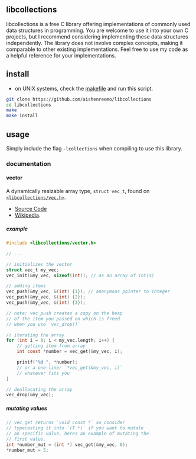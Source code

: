 ## libcollections
libcollections is a free C library offering implementations of commonly used data structures in programming. You are welcome to use it into your own C projects, but I recommend considering implementing these data structures independently. The library does not involve complex concepts, making it comparable to other existing implementations. Feel free to use my code as a helpful reference for your implementations.

## install
- on UNIX systems, check the [makefile](./makefile) and run this script.
```sh
git clone https://github.com/aishenreemo/libcollections
cd libcollections
make
make install
```

## usage
Simply include the flag `-lcollections` when compiling to use this library.

### documentation

#### vector
A dynamically resizable array type, `struct vec_t`, found on [`<libcollections/vec.h>`](./include/vec.h).

- [Source Code](./src/vec.c)
- [Wikipedia](https://en.wikipedia.org/wiki/Vector#Computer_science).

##### example
```c
#include <libcollections/vector.h>

// ...

// initializes the vector
struct vec_t my_vec;
vec_init(&my_vec, sizeof(int)); // as an array of int(s)

// adding items
vec_push(&my_vec, &(int) {1}); // anonymous pointer to integer
vec_push(&my_vec, &(int) {2});
vec_push(&my_vec, &(int) {3});

// note: vec_push creates a copy on the heap
// of the item you passed on which is freed
// when you use `vec_drop()`

// iterating the array
for (int i = 0; i < my_vec.length; i++) {
    // getting item from array
    int const *number = vec_get(&my_vec, i);

    printf("%d ", *number);
    // or a one-liner `*vec_get(&my_vec, i)`
    // whatever fits you
}

// deallocating the array
vec_drop(&my_vec);
```

##### mutating values
```c
// vec_get returns `void const *` so consider
// typecasting it into `(T *)` if you want to mutate
// an specific value, heres an example of mutating the
// first value.
int *number_mut = (int *) vec_get(&my_vec, 0);
*number_mut = 5;
```
